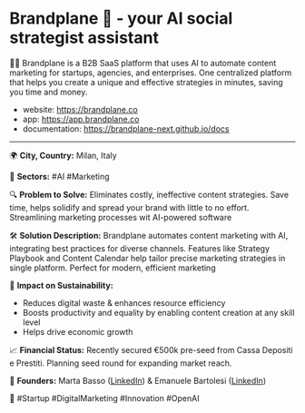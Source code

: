 # Brandplane 👋 - your AI social strategist assistant

🙋‍♀️ Brandplane is a B2B SaaS platform that uses AI to automate content marketing for startups, agencies, and enterprises. One centralized platform that helps you create a unique and effective strategies in minutes, saving you time and money.

- website: https://brandplane.co
- app: https://app.brandplane.co
- documentation: https://brandplane-next.github.io/docs

---

🌍 **City, Country:** Milan, Italy

🚀 **Sectors:** #AI #Marketing

🔍 **Problem to Solve:** Eliminates costly, ineffective content strategies. Save time, helps solidify and spread your brand with little to no effort. Streamlining marketing processes wit AI-powered software

🛠️ **Solution Description:** Brandplane automates content marketing with AI, integrating best practices for diverse channels. Features like Strategy Playbook and Content Calendar help tailor precise marketing strategies in single platform. Perfect for modern, efficient marketing

🌱 **Impact on Sustainability:**

- Reduces digital waste & enhances resource efficiency
- Boosts productivity and equality by enabling content creation at any skill level
- Helps drive economic growth

📈 **Financial Status:** Recently secured €500k pre-seed from Cassa Depositi e Prestiti. Planning seed round for expanding market reach.

👥 **Founders:** Marta Basso ([LinkedIn](https://www.linkedin.com/in/martabassof)) & Emanuele Bartolesi ([LinkedIn](https://www.linkedin.com/in/bartolesiemanuele/))

🏅 #Startup #DigitalMarketing #Innovation #OpenAI
